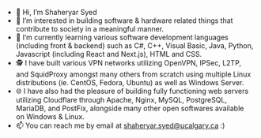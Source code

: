 - 👋 Hi, I’m Shaheryar Syed
- 👀 I’m interested in building software & hardware related things that contribute to society in a meaningful manner.
- 🌱 I’m currently learning various software development languages (including front & backend) such as C#, C++, Visual Basic, Java, Python, Javascript (including React and Next.js), HTML and CSS.
- 🕵️ I have built various VPN networks utilizing OpenVPN, IPSec, L2TP, and SquidProxy amongst many others from scratch using multiple Linux distributions (ie. CentOS, Fedora, Ubuntu) as well as Windows Server.
- 🌐 I have also had the pleasure of building fully functioning web servers utilizing Cloudflare through Apache, Nginx, MySQL, PostgreSQL, MariaDB, and PostFix, alongside many other open softwares available on Windows & Linux. 
- 📫 You can reach me by email at shaheryar.syed@ucalgary.ca :)

<!---
shaheryar99/shaheryar99 is a ✨ special ✨ repository because its `README.md` (this file) appears on your GitHub profile.
You can click the Preview link to take a look at your changes.
--->
